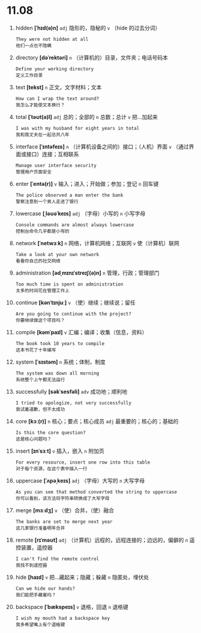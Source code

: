 # 11.08


1. hidden **[ˈhɪd(ə)n]** `adj` 隐形的，隐秘的 `v` （hide 的过去分词）
    ```
    They were not hidden at all
    他们一点也不隐瞒
    ```

2. directory **[dəˈrektəri]** `n` （计算机的）目录，文件夹；电话号码本
    ```
    Define your working directory
    定义工作目录
    ```

3. text **[tekst]** `n` 正文，文字材料；文本
    ```
    How can I wrap the text around?
    我怎么才能使文本换行？
    ```

4. total **[ˈtəʊt(ə)l]** `adj` 总的；全部的 `n` 总数；总计 `v` 把...加起来
    ```
    I was with my husband for eight years in total
    我和我丈夫在一起总共八年
    ```

5. interface **[ˈɪntəfeɪs]** `n` （计算机设备之间的）接口；（人机）界面 `v` （通过界面或接口）连接；互相联系
    ```
    Manage user interface security
    管理用户页面安全
    ```

6. enter **[ˈentə(r)]** `v` 输入；进入；开始做；参加；登记 `n` 回车键
    ```
    The police observed a man enter the bank
    警察注意到一个男人走进了银行
    ```

7. lowercase **[ˌləʊəˈkeɪs]** `adj` （字母）小写的 `n` 小写字母
    ```
    Console commands are almost always lowercase
    控制台命令几乎都是小写的
    ```

8. network **[ˈnetwɜːk]** `n` 网络，计算机网络；互联网 `v` 使（计算机）联网
    ```
    Take a look at your own network
    看看你自己的社交网络
    ```

9. administration **[ədˌmɪnɪˈstreɪʃ(ə)n]** `n` 管理，行政；管理部门
    ```
    Too much time is spent on administration
    太多的时间花在管理工作上
    ```

10. continue **[kənˈtɪnjuː]** `v` （使）继续；继续说；留任
    ```
    Are you going to continue with the project?
    你要继续做这个项目吗？
    ```

11. compile **[kəmˈpaɪl]** `v` 汇编；编译；收集（信息，资料）
    ```
    The book took 10 years to compile
    这本书花了十年编写
    ```

12. system **[ˈsɪstəm]** `n` 系统；体制，制度
    ```
    The system was down all morning
    系统整个上午都无法运行
    ```

13. successfully **[səkˈsesfəli]** `adv` 成功地；顺利地
    ```
    I tried to apologize, not very successfully
    我试着道歉，但不太成功
    ```

14. core **[kɔː(r)]** `n` 核心；要点；核心成员 `adj` 最重要的；核心的；基础的
    ```
    Is this the core question?
    这是核心问题吗？
    ```

15. insert **[ɪnˈsɜːt]** `v` 插入，嵌入 `n` 附加页
    ```
    For every resource, insert one row into this table
    对于每个资源，在这个表中插入一行
    ```

16. uppercase **[ˈʌpəˌkeɪs]** `adj` （字母）大写的 `n` 大写字母
    ```
    As you can see that method converted the string to uppercase
    你可以看到，该方法将字符串转换成了大写字母
    ```

17. merge **[mɜːdʒ]** `v` （使）合并，（使）融合
    ```
    The banks are set to merge next year
    这几家银行准备明年合并
    ```

18. remote **[rɪˈməʊt]** `adj` （计算机）远程的，远程连接的；边远的，偏僻的 `n` 遥控装置，遥控器
    ```
    I can't find the remote control
    我找不到遥控器
    ```

19. hide **[haɪd]** `v` 把...藏起来；隐藏；躲藏 `n` 隐匿处，埋伏处
    ```
    Can we hide our hands?
    我们能把手藏着吗？
    ```

20. backspace **[ˈbækspeɪs]** `v` 退格，回退 `n` 退格键
    ```
    I wish my mouth had a backspace key
    我多希望嘴上有个退格键
    ```
